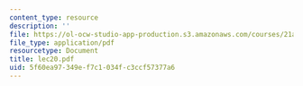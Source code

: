 ```yaml
---
content_type: resource
description: ''
file: https://ol-ocw-studio-app-production.s3.amazonaws.com/courses/21a-441-the-conquest-of-america-spring-2004/5f60ea97349ef7c1034fc3ccf57377a6_lec20.pdf
file_type: application/pdf
resourcetype: Document
title: lec20.pdf
uid: 5f60ea97-349e-f7c1-034f-c3ccf57377a6
---
```

